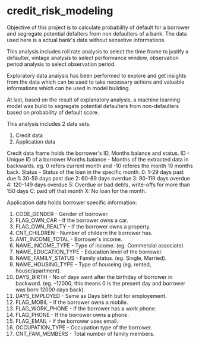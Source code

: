 # credit_risk_modeling
Objective of this project is to calculate probability of default for a borrower and segregate potential defalters from non defaulters of a bank. The data used here is a actual bank's data without sensetive informations.

This analysis includes roll rate analysis to select the time frame to justify a defaulter, vintage analysis to select performance window, observation period analysis to select observation period.

Exploratory data analysis has been performed to explore and get insights from the data which can be used to take necessary actions and valuable informations which can be used in model building.

At last, based on the result of explanatory analysis, a machine learning model was build to segregate potential defaulters from non-defaulters based on probability of default score.

This analysis includes 2 data sets.
1. Credit data
2. Application data

Credit data frame holds the borrower's ID, Months balance and status.
ID - Unique ID of a borrower
Months balance - Months of the extracted data in backwards. eg. 0 refers current month and -10 referes the month 10 months back.
Status - Status of the loan in the specific month. 0: 1-29 days past due 1: 30-59 days past due 2: 60-89 days overdue 3: 90-119 days overdue 4: 120-149 days overdue 5: Overdue or bad debts, write-offs for more than 150 days C: paid off that month X: No loan for the month.

Application data holds borrower specific information:
1. CODE_GENDER - Gender of borrower.
2. FLAG_OWN_CAR - If the borrower owns a car.
3. FLAG_OWN_REALTY - If the borrower owns a property.
4. CNT_CHILDREN - Number of childern the borrower has.
5. AMT_INCOME_TOTAL - Borrower's income.
6. NAME_INCOME_TYPE - Type of income. (eg. Commercial associate)
7. NAME_EDUCATION_TYPE - Education level of the borrower.
8. NAME_FAMILY_STATUS - Family status. (eg. Single, Married).
9. NAME_HOUSING_TYPE - Type of houseing (eg. rented, house/apartment).
10. DAYS_BIRTH - No of days went after the birthday of borrower in backward. (eg. -12000, this means 0 is the present day and borrower was born 12000 days back).
11. DAYS_EMPLOYED - Same as Days birth but for employement.
12. FLAG_MOBIL - If the borrower owns a mobile.
13. FLAG_WORK_PHONE - If the borrower has a work phone.
14. FLAG_PHONE - If the borrower owns a phone.
15. FLAG_EMAIL - If the borrower uses email.
16. OCCUPATION_TYPE - Occupation type of the borrower.
17. CNT_FAM_MEMBERS - Total number of family members.
